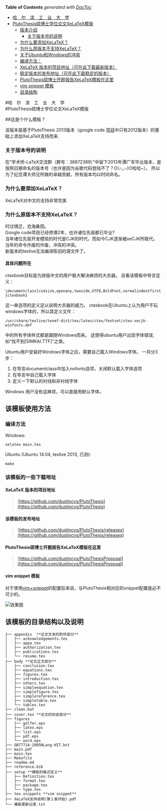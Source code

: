 <!-- START doctoc generated TOC please keep comment here to allow auto update -->
<!-- DON'T EDIT THIS SECTION, INSTEAD RE-RUN doctoc TO UPDATE -->
**Table of Contents**  *generated with [DocToc](https://github.com/thlorenz/doctoc)*

- [哈　尔　滨　工　业　大　学](#哈　尔　滨　工　业　大　学)
- [PlutoThesis硕博士学位论文XeLaTeX模版](#plutothesis硕博士学位论文xelatex模版)
  - [版本介绍](#版本介绍)
    - [关于版本号的说明](#关于版本号的说明)
  - [为什么要添加XeLaTeX？](#为什么要添加xelatex？)
  - [为什么原版本不支持XeLaTeX？](#为什么原版本不支持xelatex？)
  - [关于Ubuntu和Windows的冲突](#关于ubuntu和windows的冲突)
  - [编译方法：](#编译方法：)
  - [XeLaTeX 版本的项目地址（可在此下载最新版本）](#xelatex-版本的项目地址（可在此下载最新版本）)
  - [稳定版本的发布地址（可在此下载稳定的版本）](#稳定版本的发布地址（可在此下载稳定的版本）)
  - [PlutoThesis硕博士开题报告XeLaTeX模板在这里](#plutothesis硕博士开题报告xelatex模板在这里)
  - [vim snippet 模板](#vim-snippet-模板)
  - [目录结构](#目录结构)

<!-- END doctoc generated TOC please keep comment here to allow auto update -->

#哈　尔　滨　工　业　大　学  
#PlutoThesis硕博士学位论文XeLaTeX模版

##这是个什么模板？

该版本是基于PlutoThesis 2013版本（google code [项目](https://code.google.com/p/plutothesis/downloads/lis://code.google.com/p/plutothesis/downloads/list)中只有2012版本）的基础上添加XeLaTeX支持而来.

### 关于版本号的说明

在“学术桥-LaTeX交流群（群号：38872389）”中留下2013年谭广军毕业版本，是按照日期命名的版本号（也许是因为谷歌代码登陆不了？O\(∩\_∩\)O哈哈~）。
所以为了纪念谭大师兄所做的卓越贡献，所有版本均以时间命名。

### 为什么要添加XeLaTeX？

XeLaTeX对中文的支持非常完美

### 为什么原版本不支持XeLaTeX？

时过境迁，沧海桑田。  
Google code项目已经停滞2年，也许诸位先驱都已毕业?  
当年诸位先驱开发模班的时代是CJK的时代，而如今CJK逐渐被xeCJK所取代， 当年的命令作废的作废，冲突的冲突。  
新版本的texlive无法编译陈旧的源文件了。

#### 具体问题所在

ctexbook目标是为排版中文的用户极大解决麻烦的大杀器。
且看该模板中导言定义：

	\documentclass[cs4size,openany,twoside,UTF8,BoldFont,normalindentfirst,SlantFont,nofonts]{ctexbook}

这一串选项的定义足以说明大杀器的威力。
ctexbook在Ubuntu上认为用户不玩windows字体的，所以其定义文件：

	/usr/share/texlive/texmf-dist/tex/latex/ctex/fontset/ctex-xecjk-winfonts.def

中的所有字体样式都是跟随Windows而来。
这使得ubuntu用户出现字体错误, 如“找不到[SIMKAI.TTF]"之类。

Ubuntu用户安装好Windows字体之后，需要自己载入Windows字体。
一共分3步：

1.	在导言documentclass中加入nofonts选项，关闭默认载入字体选项
2.	在导言中自己载入字体
3.	定义一下默认的衬线和非衬线字体

Windows 用户没有这麻烦，可以直接用默认字体。

## 该模板使用方法

### 编译方法

Windows:

	xelatex main.tex

Ubuntu (Ubuntu 14.04, texlive 2013, 已测):

	make

### 该模板的一些下载地址 

#### XeLaTeX 版本的项目地址

> [https://github.com/dustincys/PlutoThesis](https://github.com/dustincys/PlutoThesis)

#### 该模板的发布地址

> [https://github.com/dustincys/PlutoThesis/releases](https://github.com/dustincys/PlutoThesis/releases)

#### PlutoThesis硕博士开题报告XeLaTeX模板在这里

> [https://github.com/dustincys/PlutoThesisProposal](https://github.com/dustincys/PlutoThesisProposal)

#### vim snippet 模板

对于使用[vim+snippet](https://github.com/SirVer/ultisnips#ultisnips)的配置狂来说，与PlutoThesis相对应的snippet配置是必不可少的。


![ 效果图 ](https://2s66lw.bl3301.livefilestore.com/y2psZG7m5GMY0uemKTQ9sPWn_MKHduzpYd7tA33nosdPshlKq6HR4YdJITnfnB4kOeL5RYgtDN3k7YRShY4IPz2sllOkh1NGjKx6iHL_niBn82tOqLj8ZDh8o3Z8MovzT7FOGw56cLZEXWrUsPnmxa4rQ/optimised10.gif " 效果图 ")


## 该模板的目录结构以及说明

	├── appendix  **论文文末的附件部分**
	│   ├── acknowledgements.tex
	│   ├── appa.tex
	│   ├── authorization.tex
	│   ├── publications.tex
	│   └── resume.tex
	├── body **论文正文部分**
	│   ├── conclusion.tex
	│   ├── equations.tex
	│   ├── figures.tex
	│   ├── introduction.tex
	│   ├── others.tex
	│   ├── simpleequation.tex
	│   ├── simplefigure.tex
	│   ├── simplereference.tex
	│   ├── simpletable.tex
	│   └── tables.tex
	├── clean.bat
	├── cover.tex **论文的封皮部分**
	├── figures
	│   ├── golfer.eps
	│   ├── latex.eps
	│   ├── list.eps
	│   ├── pdf.eps
	│   └── word.eps
	├── GBT7714-2005NLang-HIT.bst
	├── main.pdf
	├── main.tex
	├── Makefile
	├── readme.md
	├── reference.bib
	├── setup **模板的格式定义**
	│   ├── Definition.tex
	│   ├── format.tex
	│   ├── package.tex
	│   └── type.tex
	├── tex.snippets **vim snippet** 
	├── XeLaTeX支持说明(第１章开始).pdf
	└── 模板更新记录.txt
	
